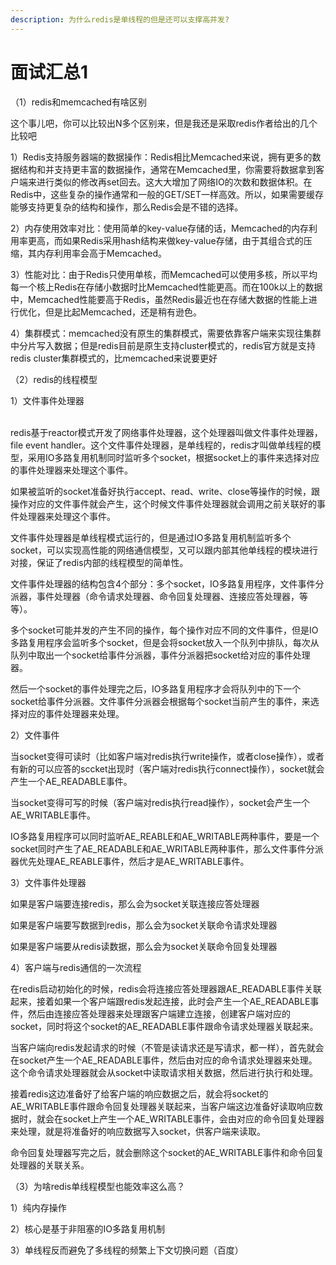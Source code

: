 ```yaml
---
description: 为什么redis是单线程的但是还可以支撑高并发?
---
```


# 面试汇总1

（1）redis和memcached有啥区别

这个事儿吧，你可以比较出N多个区别来，但是我还是采取redis作者给出的几个比较吧

1）Redis支持服务器端的数据操作：Redis相比Memcached来说，拥有更多的数据结构和并支持更丰富的数据操作，通常在Memcached里，你需要将数据拿到客户端来进行类似的修改再set回去。这大大增加了网络IO的次数和数据体积。在Redis中，这些复杂的操作通常和一般的GET/SET一样高效。所以，如果需要缓存能够支持更复杂的结构和操作，那么Redis会是不错的选择。

2）内存使用效率对比：使用简单的key-value存储的话，Memcached的内存利用率更高，而如果Redis采用hash结构来做key-value存储，由于其组合式的压缩，其内存利用率会高于Memcached。

3）性能对比：由于Redis只使用单核，而Memcached可以使用多核，所以平均每一个核上Redis在存储小数据时比Memcached性能更高。而在100k以上的数据中，Memcached性能要高于Redis，虽然Redis最近也在存储大数据的性能上进行优化，但是比起Memcached，还是稍有逊色。

4）集群模式：memcached没有原生的集群模式，需要依靠客户端来实现往集群中分片写入数据；但是redis目前是原生支持cluster模式的，redis官方就是支持redis cluster集群模式的，比memcached来说要更好

（2）redis的线程模型

1）文件事件处理器

\
redis基于reactor模式开发了网络事件处理器，这个处理器叫做文件事件处理器，file event handler。这个文件事件处理器，是单线程的，redis才叫做单线程的模型，采用IO多路复用机制同时监听多个socket，根据socket上的事件来选择对应的事件处理器来处理这个事件。

如果被监听的socket准备好执行accept、read、write、close等操作的时候，跟操作对应的文件事件就会产生，这个时候文件事件处理器就会调用之前关联好的事件处理器来处理这个事件。

文件事件处理器是单线程模式运行的，但是通过IO多路复用机制监听多个socket，可以实现高性能的网络通信模型，又可以跟内部其他单线程的模块进行对接，保证了redis内部的线程模型的简单性。

文件事件处理器的结构包含4个部分：多个socket，IO多路复用程序，文件事件分派器，事件处理器（命令请求处理器、命令回复处理器、连接应答处理器，等等）。

多个socket可能并发的产生不同的操作，每个操作对应不同的文件事件，但是IO多路复用程序会监听多个socket，但是会将socket放入一个队列中排队，每次从队列中取出一个socket给事件分派器，事件分派器把socket给对应的事件处理器。

然后一个socket的事件处理完之后，IO多路复用程序才会将队列中的下一个socket给事件分派器。文件事件分派器会根据每个socket当前产生的事件，来选择对应的事件处理器来处理。

2）文件事件

当socket变得可读时（比如客户端对redis执行write操作，或者close操作），或者有新的可以应答的sccket出现时（客户端对redis执行connect操作），socket就会产生一个AE\_READABLE事件。

当socket变得可写的时候（客户端对redis执行read操作），socket会产生一个AE\_WRITABLE事件。

IO多路复用程序可以同时监听AE\_REABLE和AE\_WRITABLE两种事件，要是一个socket同时产生了AE\_READABLE和AE\_WRITABLE两种事件，那么文件事件分派器优先处理AE\_REABLE事件，然后才是AE\_WRITABLE事件。

3）文件事件处理器

如果是客户端要连接redis，那么会为socket关联连接应答处理器

如果是客户端要写数据到redis，那么会为socket关联命令请求处理器

如果是客户端要从redis读数据，那么会为socket关联命令回复处理器

4）客户端与redis通信的一次流程

在redis启动初始化的时候，redis会将连接应答处理器跟AE\_READABLE事件关联起来，接着如果一个客户端跟redis发起连接，此时会产生一个AE\_READABLE事件，然后由连接应答处理器来处理跟客户端建立连接，创建客户端对应的socket，同时将这个socket的AE\_READABLE事件跟命令请求处理器关联起来。

当客户端向redis发起请求的时候（不管是读请求还是写请求，都一样），首先就会在socket产生一个AE\_READABLE事件，然后由对应的命令请求处理器来处理。这个命令请求处理器就会从socket中读取请求相关数据，然后进行执行和处理。

接着redis这边准备好了给客户端的响应数据之后，就会将socket的AE\_WRITABLE事件跟命令回复处理器关联起来，当客户端这边准备好读取响应数据时，就会在socket上产生一个AE\_WRITABLE事件，会由对应的命令回复处理器来处理，就是将准备好的响应数据写入socket，供客户端来读取。

命令回复处理器写完之后，就会删除这个socket的AE\_WRITABLE事件和命令回复处理器的关联关系。

（3）为啥redis单线程模型也能效率这么高？

1）纯内存操作

2）核心是基于非阻塞的IO多路复用机制

3）单线程反而避免了多线程的频繁上下文切换问题（百度）
